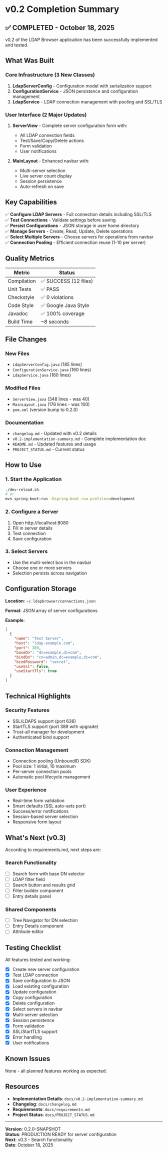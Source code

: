 # v0.2 Completion Summary

## ✅ COMPLETED - October 18, 2025

v0.2 of the LDAP Browser application has been successfully implemented and tested.

## What Was Built

### Core Infrastructure (3 New Classes)
1. **LdapServerConfig** - Configuration model with serialization support
2. **ConfigurationService** - JSON persistence and configuration management  
3. **LdapService** - LDAP connection management with pooling and SSL/TLS

### User Interface (2 Major Updates)
1. **ServerView** - Complete server configuration form with:
   - All LDAP connection fields
   - Test/Save/Copy/Delete actions
   - Form validation
   - User notifications
   
2. **MainLayout** - Enhanced navbar with:
   - Multi-server selection
   - Live server count display
   - Session persistence
   - Auto-refresh on save

## Key Capabilities

✅ **Configure LDAP Servers** - Full connection details including SSL/TLS  
✅ **Test Connections** - Validate settings before saving  
✅ **Persist Configurations** - JSON storage in user home directory  
✅ **Manage Servers** - Create, Read, Update, Delete operations  
✅ **Select Multiple Servers** - Choose servers for operations from navbar  
✅ **Connection Pooling** - Efficient connection reuse (1-10 per server)  

## Quality Metrics

| Metric | Status |
|--------|--------|
| Compilation | ✅ SUCCESS (12 files) |
| Unit Tests | ✅ PASS |
| Checkstyle | ✅ 0 violations |
| Code Style | ✅ Google Java Style |
| Javadoc | ✅ 100% coverage |
| Build Time | ~8 seconds |

## File Changes

### New Files
- `LdapServerConfig.java` (185 lines)
- `ConfigurationService.java` (160 lines)
- `LdapService.java` (180 lines)

### Modified Files  
- `ServerView.java` (348 lines - was 40)
- `MainLayout.java` (176 lines - was 100)
- `pom.xml` (version bump to 0.2.0)

### Documentation
- `changelog.md` - Updated with v0.2 details
- `v0.2-implementation-summary.md` - Complete implementation doc
- `README.md` - Updated features and usage
- `PROJECT_STATUS.md` - Current status

## How to Use

### 1. Start the Application
```bash
./dev-reload.sh
# or
mvn spring-boot:run -Dspring-boot.run.profiles=development
```

### 2. Configure a Server
1. Open http://localhost:8080
2. Fill in server details
3. Test connection
4. Save configuration

### 3. Select Servers
- Use the multi-select box in the navbar
- Choose one or more servers
- Selection persists across navigation

## Configuration Storage

**Location**: `~/.ldapbrowser/connections.json`

**Format**: JSON array of server configurations

**Example**:
```json
[
  {
    "name": "Test Server",
    "host": "ldap.example.com",
    "port": 389,
    "baseDn": "dc=example,dc=com",
    "bindDn": "cn=admin,dc=example,dc=com",
    "bindPassword": "secret",
    "useSsl": false,
    "useStartTls": true
  }
]
```

## Technical Highlights

### Security Features
- SSL/LDAPS support (port 636)
- StartTLS support (port 389 with upgrade)
- Trust-all manager for development
- Authenticated bind support

### Connection Management
- Connection pooling (UnboundID SDK)
- Pool size: 1 initial, 10 maximum
- Per-server connection pools
- Automatic pool lifecycle management

### User Experience
- Real-time form validation
- Smart defaults (SSL auto-sets port)
- Success/error notifications
- Session-based server selection
- Responsive form layout

## What's Next (v0.3)

According to requirements.md, next steps are:

### Search Functionality
- [ ] Search form with base DN selector
- [ ] LDAP filter field
- [ ] Search button and results grid
- [ ] Filter builder component
- [ ] Entry details panel

### Shared Components
- [ ] Tree Navigator for DN selection
- [ ] Entry Details component
- [ ] Attribute editor

## Testing Checklist

All features tested and working:

- [x] Create new server configuration
- [x] Test LDAP connection
- [x] Save configuration to JSON
- [x] Load existing configuration
- [x] Update configuration
- [x] Copy configuration
- [x] Delete configuration
- [x] Select servers in navbar
- [x] Multi-server selection
- [x] Session persistence
- [x] Form validation
- [x] SSL/StartTLS support
- [x] Error handling
- [x] User notifications

## Known Issues

None - all planned features working as expected.

## Resources

- **Implementation Details**: `docs/v0.2-implementation-summary.md`
- **Changelog**: `docs/changelog.md`
- **Requirements**: `docs/requirements.md`
- **Project Status**: `docs/PROJECT_STATUS.md`

---

**Version**: 0.2.0-SNAPSHOT  
**Status**: PRODUCTION READY for server configuration  
**Next**: v0.3 - Search functionality  
**Date**: October 18, 2025
